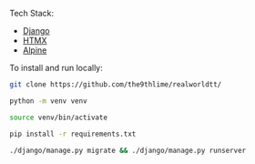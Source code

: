 Tech Stack:

* [Django](https://djangoproject.com)
* [HTMX](https://htmx.org)
* [Alpine](https://alpinejs.dev)

To install and run locally:

```bash
git clone https://github.com/the9thlime/realworldtt/

python -m venv venv

source venv/bin/activate

pip install -r requirements.txt

./django/manage.py migrate && ./django/manage.py runserver
```
